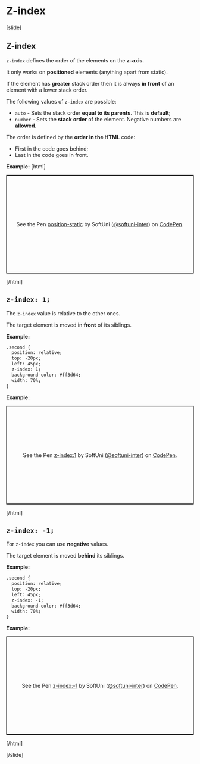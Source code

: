 # Z-index

[slide]

## Z-index

`z-index` defines the order of the elements on the **z-axis**.

It only works on **positioned** elements (anything apart from static).

If the element has **greater** stack order then it is always **in front** of an element with a lower stack order.

The following values of `z-index` are possible:
* `auto` - Sets the stack order **equal to its parents**. This is **default**;
* `number` - Sets the **stack order** of the element. Negative numbers are **allowed**.

The order is defined by the **order in the HTML** code:
* First in the code goes behind;
* Last in the code goes in front.

**Example:**
[html]
<p class="codepen" data-height="265" data-theme-id="light" data-default-tab="result" data-user="softuni-inter" data-slug-hash="eYpQvdL" style="height: 265px; box-sizing: border-box; display: flex; align-items: center; justify-content: center; border: 2px solid; margin: 1em 0; padding: 1em;" data-pen-title="position-static">
  <span>See the Pen <a href="https://codepen.io/softuni-inter/pen/eYpQvdL">
  position-static</a> by SoftUni (<a href="https://codepen.io/softuni-inter">@softuni-inter</a>)
  on <a href="https://codepen.io">CodePen</a>.</span>
</p>
<script async src="https://static.codepen.io/assets/embed/ei.js"></script>

[/html]

## `z-index: 1;`

The `z-index` value is relative to the other ones.

The target element is moved in **front** of its siblings.

**Example:**
```html
.second {
  position: relative;
  top: -20px;
  left: 45px;
  z-index: 1;
  background-color: #ff3d64;
  width: 70%;
}
```

**Example:**
<p class="codepen" data-height="265" data-theme-id="light" data-default-tab="result" data-user="softuni-inter" data-slug-hash="bGVQLpx" style="height: 265px; box-sizing: border-box; display: flex; align-items: center; justify-content: center; border: 2px solid; margin: 1em 0; padding: 1em;" data-pen-title="z-index:1">
  <span>See the Pen <a href="https://codepen.io/softuni-inter/pen/bGVQLpx">
  z-index:1</a> by SoftUni (<a href="https://codepen.io/softuni-inter">@softuni-inter</a>)
  on <a href="https://codepen.io">CodePen</a>.</span>
</p>
<script async src="https://static.codepen.io/assets/embed/ei.js"></script>

[/html]

## `z-index: -1;`

For `z-index` you can use **negative** values.

The target element is moved **behind** its siblings.


**Example:**
```html
.second {
  position: relative;
  top: -20px;
  left: 45px;
  z-index: -1;
  background-color: #ff3d64;
  width: 70%;
}
```

**Example:**
<p class="codepen" data-height="265" data-theme-id="light" data-default-tab="result" data-user="softuni-inter" data-slug-hash="jObQZMd" style="height: 265px; box-sizing: border-box; display: flex; align-items: center; justify-content: center; border: 2px solid; margin: 1em 0; padding: 1em;" data-pen-title="z-index:-1">
  <span>See the Pen <a href="https://codepen.io/softuni-inter/pen/jObQZMd">
  z-index:-1</a> by SoftUni (<a href="https://codepen.io/softuni-inter">@softuni-inter</a>)
  on <a href="https://codepen.io">CodePen</a>.</span>
</p>
<script async src="https://static.codepen.io/assets/embed/ei.js"></script>

[/html]

[/slide]